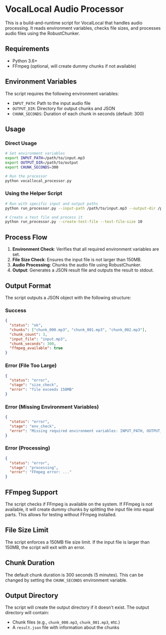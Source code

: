 # VocalLocal Audio Processor

This is a build-and-runtime script for VocalLocal that handles audio processing. It reads environment variables, checks file sizes, and processes audio files using the RobustChunker.

## Requirements

- Python 3.6+
- FFmpeg (optional, will create dummy chunks if not available)

## Environment Variables

The script requires the following environment variables:

- `INPUT_PATH`: Path to the input audio file
- `OUTPUT_DIR`: Directory for output chunks and JSON
- `CHUNK_SECONDS`: Duration of each chunk in seconds (default: 300)

## Usage

### Direct Usage

```bash
# Set environment variables
export INPUT_PATH=/path/to/input.mp3
export OUTPUT_DIR=/path/to/output
export CHUNK_SECONDS=300

# Run the processor
python vocallocal_processor.py
```

### Using the Helper Script

```bash
# Run with specific input and output paths
python run_processor.py --input-path /path/to/input.mp3 --output-dir /path/to/output

# Create a test file and process it
python run_processor.py --create-test-file --test-file-size 10
```

## Process Flow

1. **Environment Check**: Verifies that all required environment variables are set.
2. **File Size Check**: Ensures the input file is not larger than 150MB.
3. **Audio Processing**: Chunks the audio file using RobustChunker.
4. **Output**: Generates a JSON result file and outputs the result to stdout.

## Output Format

The script outputs a JSON object with the following structure:

### Success

```json
{
  "status": "ok",
  "chunks": ["chunk_000.mp3", "chunk_001.mp3", "chunk_002.mp3"],
  "chunk_count": 3,
  "input_file": "input.mp3",
  "chunk_seconds": 300,
  "ffmpeg_available": true
}
```

### Error (File Too Large)

```json
{
  "status": "error",
  "stage": "size_check",
  "error": "file exceeds 150MB"
}
```

### Error (Missing Environment Variables)

```json
{
  "status": "error",
  "stage": "env_check",
  "error": "Missing required environment variables: INPUT_PATH, OUTPUT_DIR"
}
```

### Error (Processing)

```json
{
  "status": "error",
  "stage": "processing",
  "error": "FFmpeg error: ..."
}
```

## FFmpeg Support

The script checks if FFmpeg is available on the system. If FFmpeg is not available, it will create dummy chunks by splitting the input file into equal parts. This allows for testing without FFmpeg installed.

## File Size Limit

The script enforces a 150MB file size limit. If the input file is larger than 150MB, the script will exit with an error.

## Chunk Duration

The default chunk duration is 300 seconds (5 minutes). This can be changed by setting the `CHUNK_SECONDS` environment variable.

## Output Directory

The script will create the output directory if it doesn't exist. The output directory will contain:

- Chunk files (e.g., `chunk_000.mp3`, `chunk_001.mp3`, etc.)
- A `result.json` file with information about the chunks
